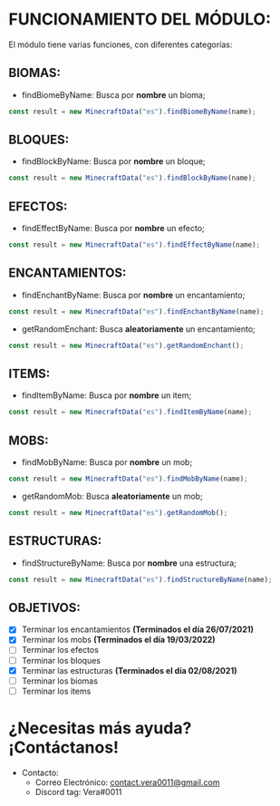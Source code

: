# **FUNCIONAMIENTO DEL MÓDULO:**
El módulo tiene varias funciones, con diferentes categorías:

## __**BIOMAS**:__
- findBiomeByName: Busca por **nombre** un bioma;
```js
const result = new MinecraftData("es").findBiomeByName(name);
```

## __**BLOQUES:**__
- findBlockByName: Busca por **nombre** un bloque;
```js
const result = new MinecraftData("es").findBlockByName(name);
```

## __**EFECTOS:**__
- findEffectByName: Busca por **nombre** un efecto;
```js
const result = new MinecraftData("es").findEffectByName(name);
```

## __**ENCANTAMIENTOS:**__
- findEnchantByName: Busca por **nombre** un encantamiento;
```js
const result = new MinecraftData("es").findEnchantByName(name);
```
- getRandomEnchant: Busca **aleatoriamente** un encantamiento;
```js
const result = new MinecraftData("es").getRandomEnchant();
```

## __**ITEMS:**__
- findItemByName: Busca por **nombre** un item;
```js
const result = new MinecraftData("es").findItemByName(name);
```

## __**MOBS:**__
- findMobByName: Busca por **nombre** un mob;
```js
const result = new MinecraftData("es").findMobByName(name);
```
- getRandomMob: Busca **aleatoriamente** un mob;
```js
const result = new MinecraftData("es").getRandomMob();
```

## __**ESTRUCTURAS:**__
- findStructureByName: Busca por **nombre** una estructura;
```js
const result = new MinecraftData("es").findStructureByName(name);
```

## **OBJETIVOS:**
- [x] Terminar los encantamientos **(Terminados el día 26/07/2021)**
- [x] Terminar los mobs **(Terminados el día 19/03/2022)**
- [ ] Terminar los efectos
- [ ] Terminar los bloques
- [x] Terminar las estructuras **(Terminados el día 02/08/2021)**
- [ ] Terminar los biomas
- [ ] Terminar los items

# ¿Necesitas más ayuda? ¡Contáctanos!
- Contacto:
  - Correo Electrónico: contact.vera0011@gmail.com
  - Discord tag: Vera#0011